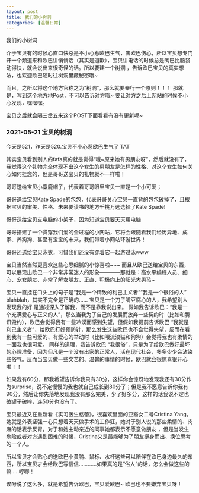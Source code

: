 ```yaml
---
layout: post
title: 我们的小树洞
categories: [温馨日常]
---
```


我们的小树洞<abs>

介于宝贝有的时候心直口快总是不小心惹欧巴生气，害欧巴伤心，所以宝贝想专门开一个频道来和欧巴讲悄悄话（其实是道歉），宝贝讲电话的时候总是嘴巴比脑袋动得快，就会说出来很奇怪的话。所以要建一个树洞
，告诉欧巴宝贝的真实想法，也欢迎欧巴随时往树洞里藏秘密哦~
  
而且，之所以将这个地方官称之为“树洞”，那么就要奉行一个原则！！！ 那就是，写到这个地方地Post，不可以告诉对方哦~ 要让对方之后上网站的时候不小心发现，嘿嘿嘿。
  
  宝贝之后就会隔三岔五来这个POST下面看看有没有更新呢~

### 2021-05-21 宝贝的树洞
今天是521，昨天是520.宝贝不小心惹欧巴生气了 TAT

其实宝贝看到别人的fafa真的就是觉得“哦~原来她有男朋友呀”，然后就没有了，我觉得这个礼物完全体现不出这个女生的男朋友是怎样的性格、对这个女生如何关心如何挂念的，但是哥哥送宝贝的礼物就不一样啦！

哥哥送给宝贝小麋鹿帽子，代表着哥哥眼里宝贝一直是一个小可爱；

哥哥送给宝贝Kate Spade的包包，代表哥哥关心宝贝一直背的包包破掉了，且根据宝贝的审美、性格、未来要读书的地方千挑万选选择了Kate Spade! 

哥哥送给宝贝支电脑的小架子，因为知道宝贝要天天用电脑

哥哥搭建了一个贯穿我们爱的全过程的小网站，它将会跟随着我们经历异地、成家、养狗狗、甚至有宝宝的未来，我们带着小网站环游世界！

哥哥还送给宝贝泳衣，可惜我们还没有穿着它一起游过泳www

宝贝当然当然更喜欢这些心思细腻的小惊喜啦~~~ 而且从欧巴送给宝贝的东西，可以展现出欧巴一个非常非常迷人的形象————那就是：高水平编程人员、细心、宠女朋友、非常了解女朋友、正直、积极向上的阳光大男孩~
  
宝贝一直挂在口头上的句子是“我是一个精致的利己主义者”“我是一个很俗的人” blahblah，其实不完全是正确的…… 宝贝是一个刀子嘴豆腐心的人，我希望别人发现我的好
是通过深入了解我，而不是靠我说出来。 假如我告诉欧巴：“我是一个充满爱心与正义的人”，那么当我为了自己的发展而放弃一些契约时（比如和腾讯毁约），欧巴会觉得我有一些冷漠而感到失望，但假如我提前告诉欧巴
“我就是利己主义者”，给欧巴打好预防针，那么发生这些欧巴也不会觉得失望，反而在看到我有一些可爱的、有爱心的举动时（比如喂流浪猫和狗狗）会觉得我也有柔情的一面我也很可爱。 同样的道理，我告诉欧巴
“我很俗”，只是为了给欧巴做好最坏的心理准备，因为但凡是一个没有出家的正常人，活在现代社会，多多少少会沾染些俗气。反而当宝贝做一些文艺的、温馨的事情的时候，欧巴就会很惊喜很开心啦！！ 

 如果我有60分，那我希望告诉你我只有30分，这样你会惊讶地发现我还有30分作为surprise，说不定慢慢的我也就自己成长到80分了；但是我不愿意告诉你我有90分，然后让你失落地发现我没有那么完美，少了好多分，这样的话我说不定也破罐子破摔，连50分也没有了。
  
宝贝最近又在重新看《实习医生格蕾》，很喜欢里面的亚裔女二号Cristina Yang。她就是外表坚强一心只想着天天做手术的工作狂，她对于别人说的那些柔情的、肉麻的话表示反胃，对于和她主动亲近的同事她都表示不愿意做朋友
，但是当发生危险或者对方遇到困难的时候，Cristina又是最能够为了朋友挺身而出、换位思考的一个人。
  
所以宝贝才会贴心的送欧巴小黄鸭、鼠标、水杯这些可以陪伴在欧巴身边最久的东西，所以宝贝才会给欧巴写信信…………如果真的是“俗人”的话，怎么会做这些的嘛.....哼唧！

诶呀说了这么多，就是希望告诉欧巴，宝贝爱欧巴~ 欧巴也不要嫌弃宝贝呀！
